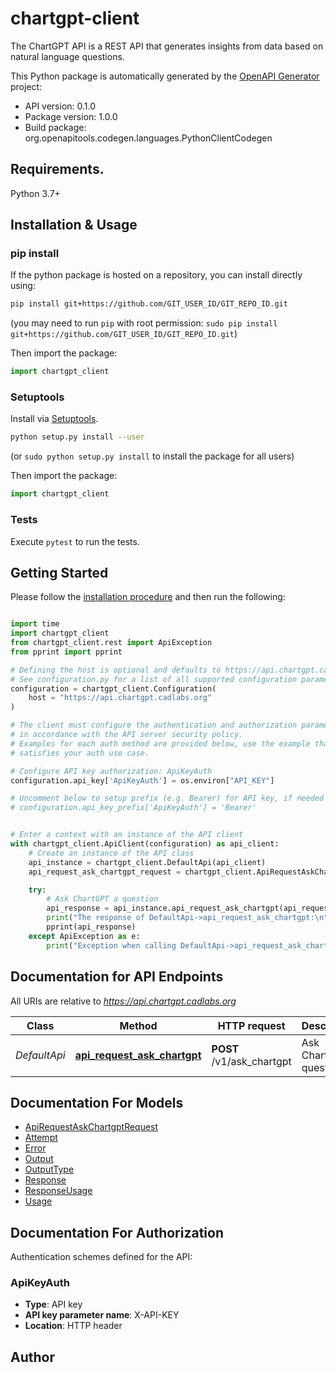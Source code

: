 # chartgpt-client
The ChartGPT API is a REST API that generates insights from data based on natural language questions.

This Python package is automatically generated by the [OpenAPI Generator](https://openapi-generator.tech) project:

- API version: 0.1.0
- Package version: 1.0.0
- Build package: org.openapitools.codegen.languages.PythonClientCodegen

## Requirements.

Python 3.7+

## Installation & Usage
### pip install

If the python package is hosted on a repository, you can install directly using:

```sh
pip install git+https://github.com/GIT_USER_ID/GIT_REPO_ID.git
```
(you may need to run `pip` with root permission: `sudo pip install git+https://github.com/GIT_USER_ID/GIT_REPO_ID.git`)

Then import the package:
```python
import chartgpt_client
```

### Setuptools

Install via [Setuptools](http://pypi.python.org/pypi/setuptools).

```sh
python setup.py install --user
```
(or `sudo python setup.py install` to install the package for all users)

Then import the package:
```python
import chartgpt_client
```

### Tests

Execute `pytest` to run the tests.

## Getting Started

Please follow the [installation procedure](#installation--usage) and then run the following:

```python

import time
import chartgpt_client
from chartgpt_client.rest import ApiException
from pprint import pprint

# Defining the host is optional and defaults to https://api.chartgpt.cadlabs.org
# See configuration.py for a list of all supported configuration parameters.
configuration = chartgpt_client.Configuration(
    host = "https://api.chartgpt.cadlabs.org"
)

# The client must configure the authentication and authorization parameters
# in accordance with the API server security policy.
# Examples for each auth method are provided below, use the example that
# satisfies your auth use case.

# Configure API key authorization: ApiKeyAuth
configuration.api_key['ApiKeyAuth'] = os.environ["API_KEY"]

# Uncomment below to setup prefix (e.g. Bearer) for API key, if needed
# configuration.api_key_prefix['ApiKeyAuth'] = 'Bearer'


# Enter a context with an instance of the API client
with chartgpt_client.ApiClient(configuration) as api_client:
    # Create an instance of the API class
    api_instance = chartgpt_client.DefaultApi(api_client)
    api_request_ask_chartgpt_request = chartgpt_client.ApiRequestAskChartgptRequest() # ApiRequestAskChartgptRequest | 

    try:
        # Ask ChartGPT a question
        api_response = api_instance.api_request_ask_chartgpt(api_request_ask_chartgpt_request)
        print("The response of DefaultApi->api_request_ask_chartgpt:\n")
        pprint(api_response)
    except ApiException as e:
        print("Exception when calling DefaultApi->api_request_ask_chartgpt: %s\n" % e)

```

## Documentation for API Endpoints

All URIs are relative to *https://api.chartgpt.cadlabs.org*

Class | Method | HTTP request | Description
------------ | ------------- | ------------- | -------------
*DefaultApi* | [**api_request_ask_chartgpt**](docs/DefaultApi.md#api_request_ask_chartgpt) | **POST** /v1/ask_chartgpt | Ask ChartGPT a question


## Documentation For Models

 - [ApiRequestAskChartgptRequest](docs/ApiRequestAskChartgptRequest.md)
 - [Attempt](docs/Attempt.md)
 - [Error](docs/Error.md)
 - [Output](docs/Output.md)
 - [OutputType](docs/OutputType.md)
 - [Response](docs/Response.md)
 - [ResponseUsage](docs/ResponseUsage.md)
 - [Usage](docs/Usage.md)


<a id="documentation-for-authorization"></a>
## Documentation For Authorization


Authentication schemes defined for the API:
<a id="ApiKeyAuth"></a>
### ApiKeyAuth

- **Type**: API key
- **API key parameter name**: X-API-KEY
- **Location**: HTTP header


## Author




